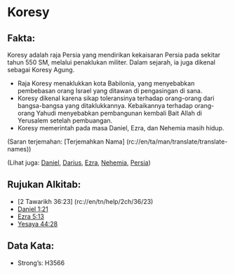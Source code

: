 # Koresy

## Fakta:  

Koresy adalah raja Persia yang mendirikan kekaisaran Persia pada sekitar tahun 550 SM, melalui penaklukan militer. Dalam sejarah, ia juga dikenal sebagai Koresy Agung.  

* Raja Koresy menaklukkan kota Babilonia, yang menyebabkan pembebasan orang Israel yang ditawan di pengasingan di sana.
* Koresy dikenal karena sikap toleransinya terhadap orang-orang dari bangsa-bangsa yang ditaklukkannya. Kebaikannya terhadap orang-orang Yahudi menyebabkan pembangunan kembali Bait Allah di Yerusalem setelah pembuangan.
* Koresy memerintah pada masa Daniel, Ezra, dan Nehemia masih hidup. 

(Saran terjemahan: [Terjemahkan Nama] (rc://en/ta/man/translate/translate-names))  

(Lihat juga: [Daniel](../names/daniel.md), [Darius](../names/darius.md), [Ezra](../names/ezra.md), [Nehemia](../names/nehemia.md), [Persia](../names/persia.md)) 

## Rujukan Alkitab:

* [2 Tawarikh 36:23] (rc://en/tn/help/2ch/36/23)
* [Daniel 1:21](rc://en/tn/help/dan/01/21)
* [Ezra 5:13](rc://en/tn/help/ezr/05/13)
* [Yesaya 44:28](rc://en/tn/help/isa/44/28)  

## Data Kata: 

* Strong’s: H3566
